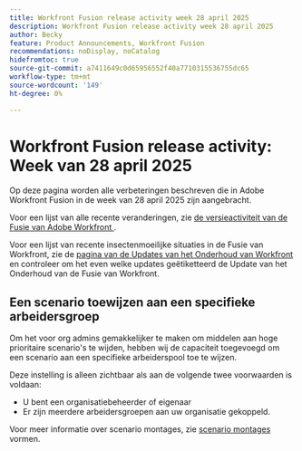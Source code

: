 ```yaml
---
title: Workfront Fusion release activity week 28 april 2025
description: Workfront Fusion release activity week 28 april 2025
author: Becky
feature: Product Announcements, Workfront Fusion
recommendations: noDisplay, noCatalog
hidefromtoc: true
source-git-commit: a7411649c0d65956552f40a7710315536755dc65
workflow-type: tm+mt
source-wordcount: '149'
ht-degree: 0%

---
```


# Workfront Fusion release activity: Week van 28 april 2025

Op deze pagina worden alle verbeteringen beschreven die in Adobe Workfront Fusion in de week van 28 april 2025 zijn aangebracht.

Voor een lijst van alle recente veranderingen, zie [ de versieactiviteit van de Fusie van Adobe Workfront ](/help/workfront-fusion/fusion-product-releases/fusion-release-activity.md).

Voor een lijst van recente insectenmoeilijke situaties in de Fusie van Workfront, zie de [ pagina van de Updates van het Onderhoud van Workfront ](https://experienceleague.adobe.com/nl/docs/workfront-known-issues/releases/current-updates) en controleer om het even welke updates geëtiketteerd de Update van het Onderhoud van de Fusie van Workfront.

## Een scenario toewijzen aan een specifieke arbeidersgroep

Om het voor org admins gemakkelijker te maken om middelen aan hoge prioritaire scenario&#39;s te wijden, hebben wij de capaciteit toegevoegd om een scenario aan een specifieke arbeiderspool toe te wijzen.

Deze instelling is alleen zichtbaar als aan de volgende twee voorwaarden is voldaan:

* U bent een organisatiebeheerder of eigenaar
* Er zijn meerdere arbeidersgroepen aan uw organisatie gekoppeld.

Voor meer informatie over scenario montages, zie [ scenario montages ](/help/workfront-fusion/create-scenarios/config-scenarios-settings/configure-scenario-settings.md) vormen.

